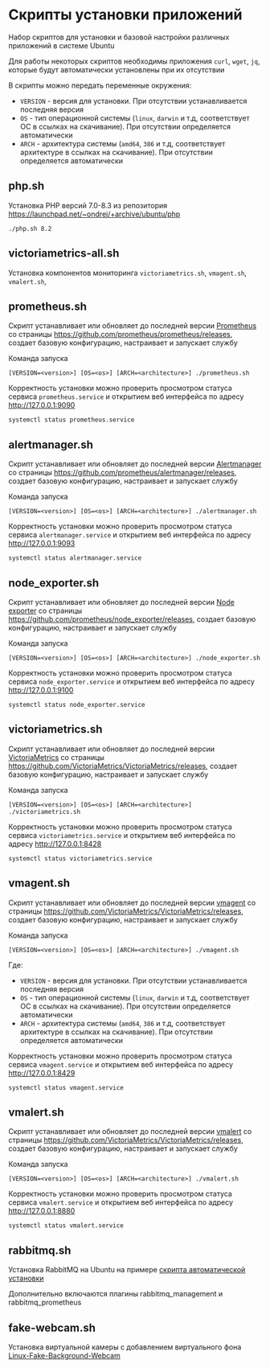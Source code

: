# Скрипты установки приложений

Набор скриптов для установки и базовой настройки различных приложений в системе Ubuntu

Для работы некоторых скриптов необходимы приложения `curl`, `wget`, `jq`, которые будут автоматически установлены при их отсутствии

В скрипты можно передать переменные окружения:

* `VERSION` - версия для установки. При отсутствии устанавливается последняя версия
* `OS` - тип операционной системы (`linux`, `darwin` и т.д, соответствует ОС в ссылках на скачивание). При отсутствии определяется автоматически
* `ARCH` - архитектура системы (`amd64`, `386`  и т.д, соответствует архитектуре в ссылках на скачивание). При отсутствии определяется автоматически

## php.sh

Установка PHP версий 7.0-8.3 из репозитория https://launchpad.net/~ondrej/+archive/ubuntu/php

```shell
./php.sh 8.2
```

## victoriametrics-all.sh

Установка компонентов мониторинга `victoriametrics.sh`, `vmagent.sh`, `vmalert.sh`, 

## prometheus.sh

Скрипт устанавливает или обновляет до последней версии [Prometheus](https://prometheus.io/) со страницы https://github.com/prometheus/prometheus/releases,
создает базовую конфигурацию, настраивает и запускает службу

Команда запуска

```shell
[VERSION=<version>] [OS=<os>] [ARCH=<architecture>] ./prometheus.sh
```

Корректность установки можно проверить просмотром статуса сервиса `prometheus.service` и открытием веб интерфейса по адресу http://127.0.0.1:9090

```shell
systemctl status prometheus.service
```

## alertmanager.sh

Скрипт устанавливает или обновляет до последней версии [Alertmanager](https://prometheus.io/docs/alerting/latest/alertmanager/) со страницы https://github.com/prometheus/alertmanager/releases, 
создает базовую конфигурацию, настраивает и запускает службу 

Команда запуска

```shell
[VERSION=<version>] [OS=<os>] [ARCH=<architecture>] ./alertmanager.sh
```

Корректность установки можно проверить просмотром статуса сервиса `alertmanager.service` и открытием веб интерфейса по адресу http://127.0.0.1:9093 

```shell
systemctl status alertmanager.service
```

## node_exporter.sh

Скрипт устанавливает или обновляет до последней версии [Node exporter](https://github.com/prometheus/node_exporter) со страницы https://github.com/prometheus/node_exporter/releases,
создает базовую конфигурацию, настраивает и запускает службу

Команда запуска

```shell
[VERSION=<version>] [OS=<os>] [ARCH=<architecture>] ./node_exporter.sh
```

Корректность установки можно проверить просмотром статуса сервиса `node_exporter.service` и открытием веб интерфейса по адресу http://127.0.0.1:9100

```shell
systemctl status node_exporter.service
```

## victoriametrics.sh

Скрипт устанавливает или обновляет до последней версии [VictoriaMetrics](https://victoriametrics.com/) со страницы https://github.com/VictoriaMetrics/VictoriaMetrics/releases,
создает базовую конфигурацию, настраивает и запускает службу

Команда запуска

```shell
[VERSION=<version>] [OS=<os>] [ARCH=<architecture>] ./victoriametrics.sh
```

Корректность установки можно проверить просмотром статуса сервиса `victoriametrics.service` и открытием веб интерфейса по адресу http://127.0.0.1:8428

```shell
systemctl status victoriametrics.service
```

## vmagent.sh

Скрипт устанавливает или обновляет до последней версии [vmagent](https://docs.victoriametrics.com/vmagent.html) со страницы https://github.com/VictoriaMetrics/VictoriaMetrics/releases,
создает базовую конфигурацию, настраивает и запускает службу

Команда запуска

```shell
[VERSION=<version>] [OS=<os>] [ARCH=<architecture>] ./vmagent.sh
```

Где:
* `VERSION` - версия для установки. При отсутствии устанавливается последняя версия
* `OS` - тип операционной системы (`linux`, `darwin` и т.д, соответствует ОС в ссылках на скачивание). При отсутствии определяется автоматически
* `ARCH` - архитектура системы (`amd64`, `386`  и т.д, соответствует архитектуре в ссылках на скачивание). При отсутствии определяется автоматически

Корректность установки можно проверить просмотром статуса сервиса `vmagent.service` и открытием веб интерфейса по адресу http://127.0.0.1:8429

```shell
systemctl status vmagent.service
```

## vmalert.sh

Скрипт устанавливает или обновляет до последней версии [vmalert](https://docs.victoriametrics.com/vmalert.html) со страницы https://github.com/VictoriaMetrics/VictoriaMetrics/releases,
создает базовую конфигурацию, настраивает и запускает службу

Команда запуска

```shell
[VERSION=<version>] [OS=<os>] [ARCH=<architecture>] ./vmalert.sh
```

Корректность установки можно проверить просмотром статуса сервиса `vmalert.service` и открытием веб интерфейса по адресу http://127.0.0.1:8880

```shell
systemctl status vmalert.service
```

## rabbitmq.sh

Установка RabbitMQ на Ubuntu на примере [скрипта автоматической установки](https://www.rabbitmq.com/docs/install-debian#apt-quick-start-cloudsmith)

Дополнительно включаются плагины rabbitmq_management и rabbitmq_prometheus

## fake-webcam.sh

Установка виртуальной камеры c добавлением виртуального фона [Linux-Fake-Background-Webcam](https://github.com/fangfufu/Linux-Fake-Background-Webcam) 